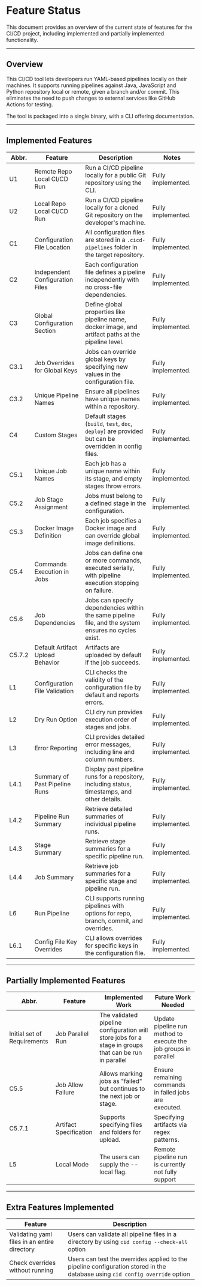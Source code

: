 # Feature Status

This document provides an overview of the current state of features for the CI/CD project, including implemented and partially implemented functionality.

---

## Overview

This CI/CD tool lets developers run YAML-based pipelines locally on their machines. It supports running pipelines against Java, JavaScript and Python repository local or remote, given a branch and/or commit. This eliminates the need to push changes to external services like GitHub Actions for testing.

The tool is packaged into a single binary, with a CLI offering documentation.

---

## Implemented Features

| Abbr.  | Feature                          | Description                                                                                           | Notes              |
|--------|----------------------------------|-------------------------------------------------------------------------------------------------------|--------------------|
| U1     | Remote Repo Local CI/CD Run      | Run a CI/CD pipeline locally for a public Git repository using the CLI.                               | Fully implemented. |
| U2     | Local Repo Local CI/CD Run       | Run a CI/CD pipeline locally for a cloned Git repository on the developer's machine.                  | Fully implemented. |
| C1     | Configuration File Location      | All configuration files are stored in a `.cicd-pipelines` folder in the target repository.            | Fully implemented. |
| C2     | Independent Configuration Files  | Each configuration file defines a pipeline independently with no cross-file dependencies.             | Fully implemented. |
| C3     | Global Configuration Section     | Define global properties like pipeline name, docker image, and artifact paths at the pipeline level.  | Fully implemented. |
| C3.1   | Job Overrides for Global Keys    | Jobs can override global keys by specifying new values in the configuration file.                     | Fully implemented. |
| C3.2   | Unique Pipeline Names            | Ensure all pipelines have unique names within a repository.                                           | Fully implemented. |
| C4     | Custom Stages                    | Default stages (`build`, `test`, `doc`, `deploy`) are provided but can be overridden in config files. | Fully implemented. |
| C5.1   | Unique Job Names                 | Each job has a unique name within its stage, and empty stages throw errors.                           | Fully implemented. |
| C5.2   | Job Stage Assignment             | Jobs must belong to a defined stage in the configuration.                                             | Fully implemented. |
| C5.3   | Docker Image Definition          | Each job specifies a Docker image and can override global image definitions.                          | Fully implemented. |
| C5.4   | Commands Execution in Jobs       | Jobs can define one or more commands, executed serially, with pipeline execution stopping on failure. | Fully implemented. |
| C5.6   | Job Dependencies                 | Jobs can specify dependencies within the same pipeline file, and the system ensures no cycles exist.  | Fully implemented. |
| C5.7.2 | Default Artifact Upload Behavior | Artifacts are uploaded by default if the job succeeds.                                                | Fully implemented. |
| L1     | Configuration File Validation    | CLI checks the validity of the configuration file by default and reports errors.                      | Fully implemented. |
| L2     | Dry Run Option                   | CLI dry run provides execution order of stages and jobs.                                              | Fully implemented. |
| L3     | Error Reporting                  | CLI provides detailed error messages, including line and column numbers.                              | Fully implemented. |
| L4.1   | Summary of Past Pipeline Runs    | Display past pipeline runs for a repository, including status, timestamps, and other details.         | Fully implemented. |
| L4.2   | Pipeline Run Summary             | Retrieve detailed summaries of individual pipeline runs.                                              | Fully implemented. |
| L4.3   | Stage Summary                    | Retrieve stage summaries for a specific pipeline run.                                                 | Fully implemented. |
| L4.4   | Job Summary                      | Retrieve job summaries for a specific stage and pipeline run.                                         | Fully implemented. |
| L6     | Run Pipeline                     | CLI supports running pipelines with options for repo, branch, commit, and overrides.                  | Fully implemented. |
| L6.1   | Config File Key Overrides        | CLI allows overrides for specific keys in the configuration file.                                     | Fully implemented. |

---

## Partially Implemented Features

| Abbr.                       | Feature                | Implemented Work                                                                                       | Future Work Needed                                               |
|-----------------------------|------------------------|--------------------------------------------------------------------------------------------------------|------------------------------------------------------------------|
| Initial set of Requirements | Job Parallel Run       | The validated pipeline configuration will store jobs for a stage in groups that can be run in parallel | Update pipeline run method to execute the job groups in parallel |
| C5.5                        | Job Allow Failure      | Allows marking jobs as "failed" but continues to the next job or stage.                                | Ensure remaining commands in failed jobs are executed.           |
| C5.7.1                      | Artifact Specification | Supports specifying files and folders for upload.                                                      | Specifying artifacts via regex patterns.                         |
| L5                          | Local Mode             | The users can supply the --local flag.                                                                 | Remote pipeline run is currently not fully support               |

---

## Extra Features Implemented

| Feature                                      | Description                                                                                                                  |
|----------------------------------------------|------------------------------------------------------------------------------------------------------------------------------|
| Validating yaml files in an entire directory | Users can validate all pipeline files in a directory by using `cid config --check-all` option                                |
| Check overrides without running              | Users can test the overrides applied to the pipeline configuration stored in the database using `cid config override` option |
